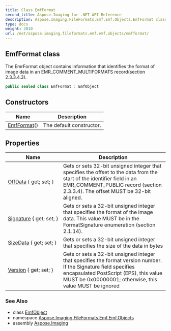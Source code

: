 ```yaml
---
title: Class EmfFormat
second_title: Aspose.Imaging for .NET API Reference
description: Aspose.Imaging.FileFormats.Emf.Emf.Objects.EmfFormat class. The EmrFormat object contains information that identifies the format of image data in an EMR_COMMENT_MULTIFORMATS recordsection 2.3.3.4.3
type: docs
weight: 3010
url: /net/aspose.imaging.fileformats.emf.emf.objects/emfformat/
---
```

## EmfFormat class

The EmrFormat object contains information that identifies the format of image data in an EMR_COMMENT_MULTIFORMATS record(section 2.3.3.4.3).

```csharp
public sealed class EmfFormat : EmfObject
```

## Constructors

| Name | Description |
| --- | --- |
| [EmfFormat](emfformat/)() | The default constructor. |

## Properties

| Name | Description |
| --- | --- |
| [OffData](../../aspose.imaging.fileformats.emf.emf.objects/emfformat/offdata/) { get; set; } | Gets or sets 32-bit unsigned integer that specifies the offset to the data from the start of the identifier field in an EMR_COMMENT_PUBLIC record (section 2.3.3.4). The offset MUST be 32-bit aligned. |
| [Signature](../../aspose.imaging.fileformats.emf.emf.objects/emfformat/signature/) { get; set; } | Gets or sets a 32-bit unsigned integer that specifies the format of the image data. This value MUST be in the FormatSignature enumeration (section 2.1.14). |
| [SizeData](../../aspose.imaging.fileformats.emf.emf.objects/emfformat/sizedata/) { get; set; } | Gets or sets a 32-bit unsigned integer that specifies the size of the data in bytes |
| [Version](../../aspose.imaging.fileformats.emf.emf.objects/emfformat/version/) { get; set; } | Gets or sets a 32-bit unsigned integer that specifies the format version number. If the Signature field specifies encapsulated PostScript (EPS), this value MUST be 0x00000001; otherwise, this value MUST be ignored |

### See Also

* class [EmfObject](../emfobject/)
* namespace [Aspose.Imaging.FileFormats.Emf.Emf.Objects](../../aspose.imaging.fileformats.emf.emf.objects/)
* assembly [Aspose.Imaging](../../)


